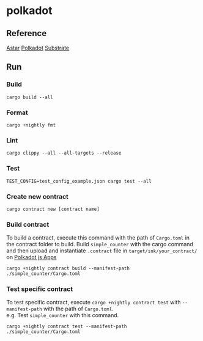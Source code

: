 # polkadot

## Reference
[Astar](https://docs.astar.network/)
[Polkadot](https://wiki.polkadot.network/)
[Substrate](https://docs.substrate.io/quick-start/)

## Run
### Build
```
cargo build --all
```

### Format
```
cargo +nightly fmt
```

### Lint
```
cargo clippy --all --all-targets --release
```

### Test
```
TEST_CONFIG=test_config_example.json cargo test --all
```

### Create new contract
```
cargo contract new [contract name]
```

### Build contract
To build a contract, execute this command with the path of `Cargo.toml` in the contract folder to build.
Build `simple_counter` with the cargo command and then upload and instantiate `.contract` file in `target/ink/your_contract/` on [Polkadot js Apps](https://polkadot.js.org/apps/?rpc=wss%3A%2F%2Frococo-contracts-rpc.polkadot.io#/)
```
cargo +nightly contract build --manifest-path ./simple_counter/Cargo.toml
```

### Test specific contract
To test specific contract, execute `cargo +nightly contract test` with `--manifest-path` with the path of `Cargo.toml`.
<br/>
e.g. Test `simple_counter` with this command.
```
cargo +nightly contract test --manifest-path ./simple_counter/Cargo.toml
```
